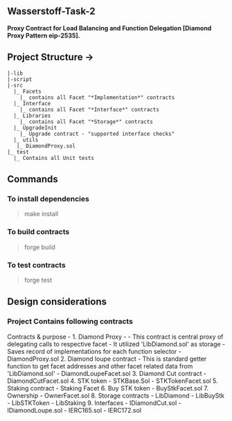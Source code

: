 ## Wasserstoff-Task-2

**Proxy Contract for Load Balancing and Function Delegation [Diamond Proxy Pattern eip-2535].**

## Project Structure ->
    |-lib
    |-script
    |-src
      |_ Facets
        |_ contains all Facet "*Implementation*" contracts
      |_ Interface
        |_ contains all Facet "*Interface*" contracts
      |_ Libraries
        |_ contains all Facet "*Storage*" contracts
      |_ UpgradeInit
        |_ Upgrade contract - "supported interface checks"
      |_ utils
       |_ DiamondProxy.sol
    |_ test
      |_ Contains all Unit tests

## Commands
### To install dependencies
> make install

### To build contracts
> forge build

### To test contracts
> forge test

## Design considerations

### Project Contains following contracts

Contracts & purpose - 
    1. Diamond Proxy - 
        - This contract is central proxy of delegating calls to respective facet
        - It utilized 'LIbDiamond.sol' as storage 
        - Saves record of implementations for each function selector
        - DiamondProxy.sol
    2. Diamond loupe contract 
        - This is standard getter function to get facet addresses and other facet related data from 'LibDiamond.sol'
        - DiamondLoupeFacet.sol
    3. Diamond Cut contract 
        - DiamondCutFacet.sol
    4. STK token 
        - STKBase.Sol
        - STKTokenFacet.sol
    5. Staking contract
        - Staking Facet
    6. Buy STK token 
        - BuyStkFacet.sol
    7. Ownership
        - OwnerFacet.sol
    8. Storage contracts 
        - LibDiamond
        - LibBuyStk
        - LibSTKToken
        - LibStaking
    9. Interfaces 
        - IDiamondCut.sol
        - IDiamondLoupe.sol
        - IERC165.sol
        - IERC172.sol
